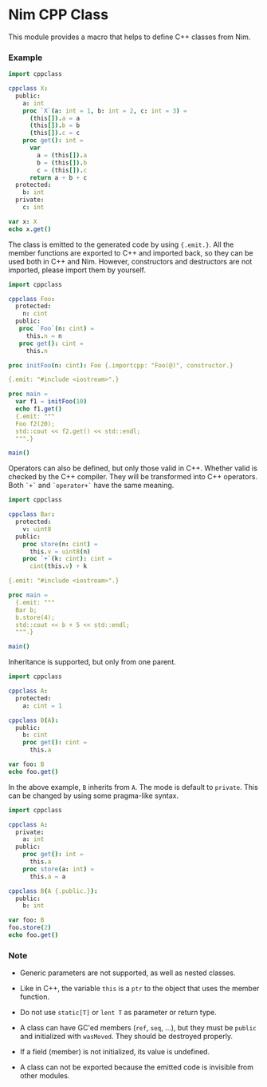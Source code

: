 # Nim CPP Class

This module provides a macro that helps to define C++ classes from Nim.

### Example

```nim
import cppclass

cppclass X:
  public:
    a: int
    proc `X`(a: int = 1, b: int = 2, c: int = 3) =
      (this[]).a = a
      (this[]).b = b
      (this[]).c = c
    proc get(): int =
      var
        a = (this[]).a
        b = (this[]).b
        c = (this[]).c
      return a + b + c
  protected:
    b: int
  private:
    c: int

var x: X
echo x.get()
```

The class is emitted to the generated code by using `{.emit.}`. All the member functions are exported to C++ and imported back, so they can be used both in C++ and Nim. However, constructors and destructors are not imported, please import them by yourself.

```nim
import cppclass

cppclass Foo:
  protected:
    n: cint
  public:
   proc `Foo`(n: cint) =
     this.n = n
   proc get(): cint =
     this.n

proc initFoo(n: cint): Foo {.importcpp: "Foo(@)", constructor.}

{.emit: "#include <iostream>".}

proc main =
  var f1 = initFoo(10)
  echo f1.get()
  {.emit: """
  Foo f2(20);
  std::cout << f2.get() << std::endl;
  """.}

main()
```

Operators can also be defined, but only those valid in C++. Whether valid is checked by the C++ compiler. They will be transformed into C++ operators. Both `` `+` `` and `` `operator+` `` have the same meaning.

```nim
import cppclass

cppclass Bar:
  protected:
    v: uint8
  public:
    proc store(n: cint) =
      this.v = uint8(n)
    proc `+`(k: cint): cint =
      cint(this.v) + k

{.emit: "#include <iostream>".}

proc main =
  {.emit: """
  Bar b;
  b.store(4);
  std::cout << b + 5 << std::endl;
  """.}

main()
```

Inheritance is supported, but only from one parent.

```nim
import cppclass

cppclass A:
  protected:
    a: cint = 1

cppclass B(A):
  public:
    b: cint
    proc get(): cint =
      this.a

var foo: B
echo foo.get()
```

In the above example, `B` inherits from `A`. The mode is default to `private`. This can be changed by using some pragma-like syntax.

```nim
import cppclass

cppclass A:
  private:
    a: int
  public:
    proc get(): int =
      this.a
    proc store(a: int) =
      this.a = a

cppclass B(A {.public.}):
  public:
    b: int

var foo: B
foo.store(2)
echo foo.get()
```

### Note

* Generic parameters are not supported, as well as nested classes.

* Like in C++, the variable `this` is a `ptr` to the object that uses the member function.

* Do not use `static[T]` or `lent T` as parameter or return type.

* A class can have GC'ed members (`ref`, `seq`, ...), but they must be `public` and initialized with `wasMoved`. They should be destroyed properly.

* If a field (member) is not initialized, its value is undefined.

* A class can not be exported because the emitted code is invisible from other modules.
